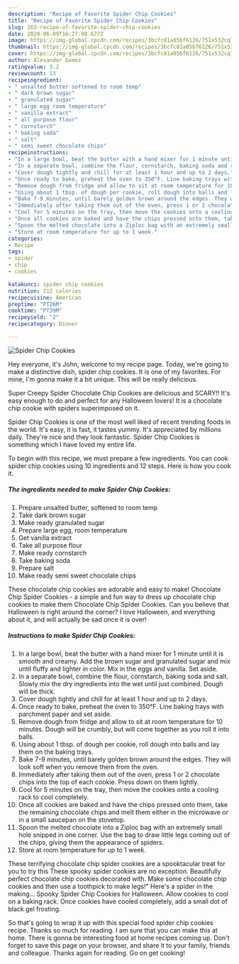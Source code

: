 ```yaml
---
description: "Recipe of Favorite Spider Chip Cookies"
title: "Recipe of Favorite Spider Chip Cookies"
slug: 163-recipe-of-favorite-spider-chip-cookies
date: 2020-06-09T16:27:08.677Z
image: https://img-global.cpcdn.com/recipes/3bcfc81a05bf6126/751x532cq70/spider-chip-cookies-recipe-main-photo.jpg
thumbnail: https://img-global.cpcdn.com/recipes/3bcfc81a05bf6126/751x532cq70/spider-chip-cookies-recipe-main-photo.jpg
cover: https://img-global.cpcdn.com/recipes/3bcfc81a05bf6126/751x532cq70/spider-chip-cookies-recipe-main-photo.jpg
author: Alexander Gomez
ratingvalue: 3.2
reviewcount: 13
recipeingredient:
- " unsalted butter softened to room temp"
- " dark brown sugar"
- " granulated sugar"
- " large egg room temperature"
- " vanilla extract"
- " all purpose flour"
- " cornstarch"
- " baking soda"
- " salt"
- " semi sweet chocolate chips"
recipeinstructions:
- "In a large bowl, beat the butter with a hand mixer for 1 minute until it is smooth and creamy. Add the brown sugar and granulated sugar and mix until fluffy and lighter in color. Mix in the eggs and vanilla. Set aside."
- "In a separate bowl, combine the flour, cornstarch, baking soda and salt. Slowly mix the dry ingredients into the wet until just combined. Dough will be thick."
- "Cover dough tightly and chill for at least 1 hour and up to 2 days."
- "Once ready to bake, preheat the oven to 350°F. Line baking trays with parchment paper and set aside."
- "Remove dough from fridge and allow to sit at room temperature for 10 minutes. Dough will be crumbly, but will come together as you roll it into balls."
- "Using about 1 tbsp. of dough per cookie, roll dough into balls and lay them on the baking trays."
- "Bake 7-9 minutes, until barely golden brown around the edges. They will look soft when you remove them from the oven."
- "Immediately after taking them out of the oven, press 1 or 2 chocolate chips into the top of each cookie. Press down on them lightly."
- "Cool for 5 minutes on the tray, then move the cookies onto a cooling rack to cool completely."
- "Once all cookies are baked and have the chips pressed onto them, take the remaining chocolate chips and melt them either in the microwave or in a small saucepan on the stovetop."
- "Spoon the melted chocolate into a Ziploc bag with an extremely small hole snipped in one corner. Use the bag to draw little legs coming out of the chips, giving them the appearance of spiders."
- "Store at room temperature for up to 1 week."
categories:
- Recipe
tags:
- spider
- chip
- cookies

katakunci: spider chip cookies 
nutrition: 212 calories
recipecuisine: American
preptime: "PT26M"
cooktime: "PT39M"
recipeyield: "2"
recipecategory: Dinner

---
```



![Spider Chip Cookies](https://img-global.cpcdn.com/recipes/3bcfc81a05bf6126/751x532cq70/spider-chip-cookies-recipe-main-photo.jpg)

Hey everyone, it's John, welcome to my recipe page. Today, we're going to make a distinctive dish, spider chip cookies. It is one of my favorites. For mine, I'm gonna make it a bit unique. This will be really delicious.

Super Creepy Spider Chocolate Chip Cookies are delicious and SCARY!! It&#39;s easy enough to do and perfect for any Halloween lovers! It is a chocolate chip cookie with spiders superimposed on it.

Spider Chip Cookies is one of the most well liked of recent trending foods in the world. It's easy, it is fast, it tastes yummy. It's appreciated by millions daily. They're nice and they look fantastic. Spider Chip Cookies is something which I have loved my entire life.


To begin with this recipe, we must prepare a few ingredients. You can cook spider chip cookies using 10 ingredients and 12 steps. Here is how you cook it.

<!--inarticleads1-->

##### The ingredients needed to make Spider Chip Cookies:

1. Prepare  unsalted butter, softened to room temp
1. Take  dark brown sugar
1. Make ready  granulated sugar
1. Prepare  large egg, room temperature
1. Get  vanilla extract
1. Take  all purpose flour
1. Make ready  cornstarch
1. Take  baking soda
1. Prepare  salt
1. Make ready  semi sweet chocolate chips


These chocolate chip cookies are adorable and easy to make! Chocolate Chip Spider Cookies - a simple and fun way to dress up chocolate chip cookies to make them Chocolate Chip Spider Cookies. Can you believe that Halloween is right around the corner? I love Halloween, and everything about it, and will actually be sad once it is over! 

<!--inarticleads2-->

##### Instructions to make Spider Chip Cookies:

1. In a large bowl, beat the butter with a hand mixer for 1 minute until it is smooth and creamy. Add the brown sugar and granulated sugar and mix until fluffy and lighter in color. Mix in the eggs and vanilla. Set aside.
1. In a separate bowl, combine the flour, cornstarch, baking soda and salt. Slowly mix the dry ingredients into the wet until just combined. Dough will be thick.
1. Cover dough tightly and chill for at least 1 hour and up to 2 days.
1. Once ready to bake, preheat the oven to 350°F. Line baking trays with parchment paper and set aside.
1. Remove dough from fridge and allow to sit at room temperature for 10 minutes. Dough will be crumbly, but will come together as you roll it into balls.
1. Using about 1 tbsp. of dough per cookie, roll dough into balls and lay them on the baking trays.
1. Bake 7-9 minutes, until barely golden brown around the edges. They will look soft when you remove them from the oven.
1. Immediately after taking them out of the oven, press 1 or 2 chocolate chips into the top of each cookie. Press down on them lightly.
1. Cool for 5 minutes on the tray, then move the cookies onto a cooling rack to cool completely.
1. Once all cookies are baked and have the chips pressed onto them, take the remaining chocolate chips and melt them either in the microwave or in a small saucepan on the stovetop.
1. Spoon the melted chocolate into a Ziploc bag with an extremely small hole snipped in one corner. Use the bag to draw little legs coming out of the chips, giving them the appearance of spiders.
1. Store at room temperature for up to 1 week.


These terrifying chocolate chip spider cookies are a spooktacular treat for you to try this These spooky spider cookies are no exception. Beautifully perfect chocolate chip cookies decorated with. Make some chocolate chip cookies and then use a toothpick to make legs!&#34; Here&#39;s a spider in the making… Spooky Spider Chip Cookies for Halloween. Allow cookies to cool on a baking rack. Once cookies have cooled completely, add a small dot of black gel frosting. 

So that's going to wrap it up with this special food spider chip cookies recipe. Thanks so much for reading. I am sure that you can make this at home. There is gonna be interesting food at home recipes coming up. Don't forget to save this page on your browser, and share it to your family, friends and colleague. Thanks again for reading. Go on get cooking!
